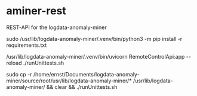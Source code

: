 # aminer-rest
REST-API for the logdata-anomaly-miner

sudo /usr/lib/logdata-anomaly-miner/.venv/bin/python3 -m pip install -r requirements.txt

/usr/lib/logdata-anomaly-miner/.venv/bin/uvicorn RemoteControlApi:app --reload
./runUnittests.sh

sudo cp -r /home/ernst/Documents/logdata-anomaly-miner/source/root/usr/lib/logdata-anomaly-miner/* /usr/lib/logdata-anomaly-miner/ && clear && ./runUnittests.sh